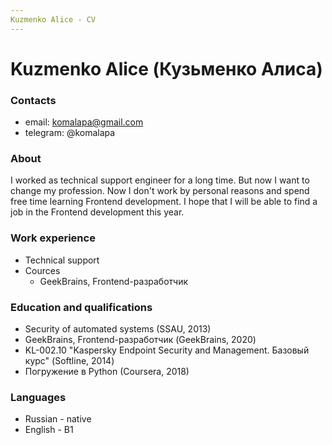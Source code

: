 ```yaml
---
Kuzmenko Alice - CV
---
```

# Kuzmenko Alice (Кузьменко Алиса)

### Contacts
- email: komalapa@gmail.com
- telegram: @komalapa

### About
I worked as technical support engineer for a long time. But now I want to change my profession. Now I don't work by personal reasons and spend free time learning Frontend development.
I hope that I will be able to find a job in the Frontend development this year.

### Work experience
- Technical support 
- Cources
    - GeekBrains, Frontend-разработчик

### Education and qualifications
- Security of automated systems (SSAU, 2013)
- GeekBrains, Frontend-разработчик (GeekBrains, 2020)
- KL-002.10 "Kaspersky Endpoint Security and Management. Базовый курс" (Softline, 2014)
- Погружение в Python (Coursera, 2018)

### Languages
- Russian - native
- English - B1